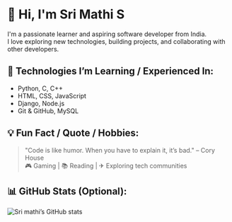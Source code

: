 # 👋 Hi, I'm Sri Mathi S

I'm a passionate learner and aspiring software developer from India.  
I love exploring new technologies, building projects, and collaborating with other developers.

## 🚀 Technologies I’m Learning / Experienced In:
- Python, C, C++
- HTML, CSS, JavaScript
- Django, Node.js
- Git & GitHub, MySQL


## 💡 Fun Fact / Quote / Hobbies:
> "Code is like humor. When you have to explain it, it’s bad." – Cory House  
🎮 Gaming | 📚 Reading | ✈ Exploring tech communities

## 📊 GitHub Stats (Optional):
![Sri mathi’s GitHub stats](https://github-readme-stats.vercel.app/api?username=Srimathi-Siva&show_icons=true)
